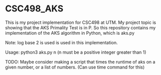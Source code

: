 # CSC498_AKS
This is my project implementation for CSC498 at UTM. My project topic is showing that the AKS Primality Test is in P. So this repository contains my implementation of the AKS algorithm in Python, which is aks.py

Note: log base 2 is used is used in this implementation.

Usage: python3 aks.py n
(n must be a positive integer greater than 1)

TODO: Maybe consider making a script that times the runtime of aks on a given number, or a list of numbers. (Can use time command for this)
